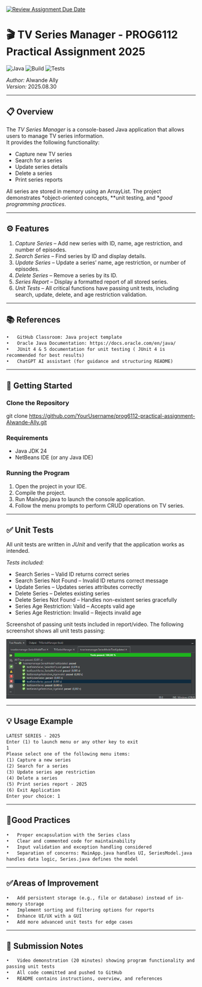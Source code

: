 [![Review Assignment Due Date](https://classroom.github.com/assets/deadline-readme-button-22041afd0340ce965d47ae6ef1cefeee28c7c493a6346c4f15d667ab976d596c.svg)](https://classroom.github.com/a/E6_lM4MY)
# 🎬 TV Series Manager - PROG6112 Practical Assignment 2025

![Java](https://img.shields.io/badge/Java-24-blue)
![Build](https://img.shields.io/badge/Build-Passing-brightgreen)
![Tests](https://img.shields.io/badge/Unit%20Tests-Passing-brightgreen)

*Author:* Alwande Ally  
*Version:* 2025.08.30  

---

## 📋 Overview

The *TV Series Manager* is a console-based Java application that allows users to manage TV series information.  
It provides the following functionality:

- Capture new TV series  
- Search for a series  
- Update series details  
- Delete a series  
- Print series reports  

All series are stored in memory using an ArrayList. The project demonstrates *object-oriented concepts, **unit testing, and **good programming practices*.

---

## ⚙ Features

1. *Capture Series* – Add new series with ID, name, age restriction, and number of episodes.  
2. *Search Series* – Find series by ID and display details.  
3. *Update Series* – Update a series’ name, age restriction, or number of episodes.  
4. *Delete Series* – Remove a series by its ID.  
5. *Series Report* – Display a formatted report of all stored series.  
6. *Unit Tests* – All critical functions have passing unit tests, including search, update, delete, and age restriction validation.  

---

## 📚 References
	•	GitHub Classroom: Java project template
	•	Oracle Java Documentation: https://docs.oracle.com/en/java/
	•	JUnit 4 & 5 documentation for unit testing ( JUnit 4 is recommended for best results) 
	•	ChatGPT AI assistant (for guidance and structuring README)

---

## 🚀 Getting Started

### Clone the Repository

git clone https://github.com/YourUsername/prog6112-practical-assignment-Alwande-Ally.git  

### Requirements

- Java JDK 24  
- NetBeans IDE (or any Java IDE)  

### Running the Program

1. Open the project in your IDE.  
2. Compile the project.  
3. Run MainApp.java to launch the console application.  
4. Follow the menu prompts to perform CRUD operations on TV series.  

---

## ✅ Unit Tests

All unit tests are written in *JUnit* and verify that the application works as intended.  

*Tests included:*

- Search Series – Valid ID returns correct series  
- Search Series Not Found – Invalid ID returns correct message  
- Update Series – Updates series attributes correctly  
- Delete Series – Deletes existing series  
- Delete Series Not Found – Handles non-existent series gracefully  
- Series Age Restriction: Valid – Accepts valid age  
- Series Age Restriction: Invalid – Rejects invalid age  

Screenshot of passing unit tests included in report/video. 
The following screenshot shows all unit tests passing:

![Unit Tests Passing](Unit%20Tests%20Screenshot%20.png)

---

## 💡 Usage Example

```text
LATEST SERIES - 2025
Enter (1) to launch menu or any other key to exit
1
Please select one of the following menu items:
(1) Capture a new series
(2) Search for a series
(3) Update series age restriction
(4) Delete a series
(5) Print series report - 2025
(6) Exit Application
Enter your choice: 1
```
---
 ##   🎉Good Practices
 
	•	Proper encapsulation with the Series class
	•	Clear and commented code for maintainability
	•	Input validation and exception handling considered
	•	Separation of concerns: MainApp.java handles UI, SeriesModel.java handles data logic, Series.java defines the model
---
##     ✅Areas of Improvement

	•	Add persistent storage (e.g., file or database) instead of in-memory storage
	•	Implement sorting and filtering options for reports
	•	Enhance UI/UX with a GUI
	•	Add more advanced unit tests for edge cases
---
##  🎥 Submission Notes


	•	Video demonstration (20 minutes) showing program functionality and passing unit tests
	•	All code committed and pushed to GitHub
	•	README contains instructions, overview, and references
